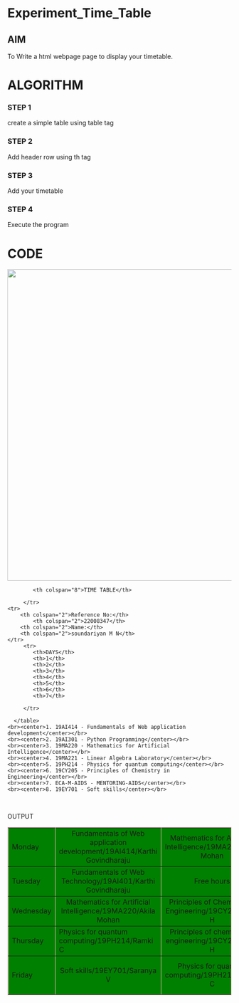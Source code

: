 # Experiment_Time_Table

## AIM
To Write a html webpage page to display your timetable.

# ALGORITHM
### STEP 1
create a simple table using table tag
### STEP 2
Add header row using th tag
### STEP 3
Add your timetable
### STEP 4
Execute the program

# CODE

<!DOCTYPE html>
<html>

   <head>
      <title>TIME TABLE</title>
   </head>

   <body>
	<center><img src="logo.png" width="700" length="1350"></img></center>
      <table border = "1" cellspacing="1" bordercolor="pink" bgcolor="green">
         <tr>
	     	
            <th colspan="8">TIME TABLE</th>

         </tr>
	<tr>
		<th colspan="2">Reference No:</th>
        	<th colspan="2">22008347</th>
		<th colspan="2">Name:</th>
		<th colspan="2">soundariyan M N</th>
	</tr>
         <tr>
            <th>DAYS</th>
            <th>1</th>
            <th>2</th>
            <th>3</th>
            <th>4</th>
            <th>5</th>
            <th>6</th>
            <th>7</th>
           
         </tr>
       
 
  <tr>
             <td>Monday</td>
             <td colspan="2"><center>Fundamentals of Web application development/19AI414/Karthi Govindharaju</center></td>
             <td colspan="2"><center>Mathematics for Artificial Intelligence/19MA220/Akila Mohan</center></td>
             <td><center>LUNCH BREAK</center></td>
             <td colspan="2"><center>Free hours</center></td>
</tr>
<tr>
             <td>Tuesday</td>
             <td colspan="2"><center>Fundamentals of Web Technology/19AI401/Karthi Govindharaju</center></td>
             <td colspan="2"><center>Free hours</center></td></center>
             <td><centre>Mentoring/ECA-M-AIDS/Akila Mohan</centre></td>
             <td colspan="2"<center>Python Programming/19AI301/Akila Mohan</center></td>
</tr>
<tr>
             <td>Wednesday</td>
             <td colspan="2"><center>Mathematics for Artificial Intelligence/19MA220/Akila Mohan</center></td>
             <td colspan="2"><center>Principles of Chemistry in Engineering/19CY205/Dolli H</center></td>
             <td><center>LUNCH BREAK</center></td>
             <td colspan="2"><center>Mime theatre art/19EN608/Vasanth B </center></td>
</tr>
  <tr>
             <td>Thursday</td>
             <td colspan="2"<center>Physics for quantum computing/19PH214/Ramki C</center></td>
             <td colspan="2"><center>Principles of chemistry in engineering/19CY205/Dolli H</center></td>
             <td><center>Lunch Break</center></td>
             <td colspan="2"><center>Python Programming/19AI301/Akila Mohan</center></td></center>
</tr>
<tr>
             <td>Friday</td>
             <td colspan="2"><center>Soft skills/19EY701/Saranya V</center></td>
             <td colspan="2"><center>Physics for quantum computing/19PH214/Ramki C</center></td>
             <td><center>LUNCH BREAK</center></td>
             <td colspan="2"><center>Fundamentals of Web application development/19AI414/Karthi Govindharaju</center></td>
</tr>

 
        
      </table>
    <br><center>1. 19AI414 - Fundamentals of Web application development</center></br>
    <br><center>2. 19AI301 - Python Programming</center></br>
    <br><center>3. 19MA220 - Mathematics for Artificial Intelligence</center></br>
    <br><center>4. 19MA221 - Linear Algebra Laboratory</center></br>
    <br><center>5. 19PH214 - Physics for quantum computing</center></br>
    <br><center>6. 19CY205 - Principles of Chemistry in Engineering</center></br>
    <br><center>7. ECA-M-AIDS - MENTORING-AIDS</center></br>
    <br><center>8. 19EY701 - Soft skills</center></br>
      
     
   </body>
</html



# OUTPUT 
